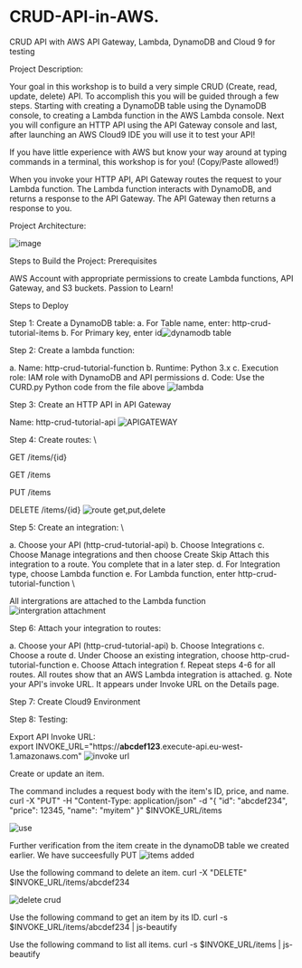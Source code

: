 # CRUD-API-in-AWS.
CRUD API with AWS API Gateway, Lambda, DynamoDB and Cloud 9 for testing



Project Description:

Your goal in this workshop is to build a very simple CRUD (Create, read, update, delete) API. To accomplish this you will be guided through a few steps. Starting with creating a DynamoDB table using the DynamoDB console, to creating a Lambda function in the AWS Lambda console. Next you will configure an HTTP API using the API Gateway console and last, after launching an AWS Cloud9 IDE you will use it to test your API!

If you have little experience with AWS but know your way around at typing commands in a terminal, this workshop is for you! (Copy/Paste allowed!)

When you invoke your HTTP API, API Gateway routes the request to your Lambda function. The Lambda function interacts with DynamoDB, and returns a response to the API Gateway. The API Gateway then returns a response to you.

Project Architecture:

![image](https://github.com/user-attachments/assets/b3935edd-73d3-41de-aae7-700fd3e04f84)


Steps to Build the Project:
Prerequisites

AWS Account with appropriate permissions to create Lambda functions, API Gateway, and S3 buckets.
Passion to Learn!


Steps to Deploy

Step 1: Create a DynamoDB table:
a. For Table name, enter: http-crud-tutorial-items
b. For Primary key, enter id![dynamodb table](https://github.com/user-attachments/assets/c1944074-02aa-4e41-b8fb-873ec046c229)




Step 2: Create a lambda function:

a. Name: http-crud-tutorial-function
b. Runtime: Python 3.x
c. Execution role: IAM role with DynamoDB and API permissions
d. Code: Use the CURD.py Python code from the file above
![lambda](https://github.com/user-attachments/assets/e926bc3d-0098-4103-8032-63308bd601a1)



Step 3: Create an HTTP API in API Gateway

Name: http-crud-tutorial-api
![APIGATEWAY](https://github.com/user-attachments/assets/a4be347c-f533-4d22-bfbd-8582844d6e8e)



Step 4: Create routes: \


GET /items/{id}

GET /items

PUT /items

DELETE /items/{id}
![route get,put,delete](https://github.com/user-attachments/assets/37d555cf-aae1-49f2-a45d-7af416c8fbf7)


Step 5: Create an integration: \


a. Choose your API (http-crud-tutorial-api)
b. Choose Integrations
c. Choose Manage integrations and then choose Create Skip Attach this integration to a route. You complete that in a later step.
d. For Integration type, choose Lambda function
e. For Lambda function, enter http-crud-tutorial-function \

All intergrations are attached to the Lambda function
![intergration attachment](https://github.com/user-attachments/assets/9a592419-bf80-4c66-ac0f-17f191db63e6)



Step 6: Attach your integration to routes:

a. Choose your API (http-crud-tutorial-api)
b. Choose Integrations
c. Choose a route
d. Under Choose an existing integration, choose http-crud-tutorial-function
e. Choose Attach integration
f. Repeat steps 4-6 for all routes. All routes show that an AWS Lambda integration is attached.
g. Note your API's invoke URL. It appears under Invoke URL on the Details page.


Step 7: Create Cloud9 Environment


Step 8: Testing:


Export API Invoke URL: \
export INVOKE_URL="https://**abcdef123**.execute-api.eu-west-1.amazonaws.com"
![invoke url](https://github.com/user-attachments/assets/b6f39d01-4a81-4d1c-8ca2-c98dbfb574f5)


Create or update an item. 

The command includes a request body with the item's ID, price, and name. \
curl -X "PUT" -H "Content-Type: application/json" -d "{
  \"id\": \"abcdef234\",
  \"price\": 12345,
  \"name\": \"myitem\"
}" $INVOKE_URL/items

![use](https://github.com/user-attachments/assets/de8278ac-fba4-494e-8b17-4ae985bd7ef3)

Further verification from the item create in the dynamoDB table we created earlier. 
We have succeesfully PUT 
![items added](https://github.com/user-attachments/assets/8a2fcf03-0490-4199-9bbd-e17003740ea5)


Use the following command to delete an item.
curl -X "DELETE" $INVOKE_URL/items/abcdef234

![delete crud](https://github.com/user-attachments/assets/65b1291a-df9b-4725-815f-7585036f1348)




Use the following command to get an item by its ID.
curl -s $INVOKE_URL/items/abcdef234 | js-beautify





Use the following command to list all items.
curl -s $INVOKE_URL/items | js-beautify 

